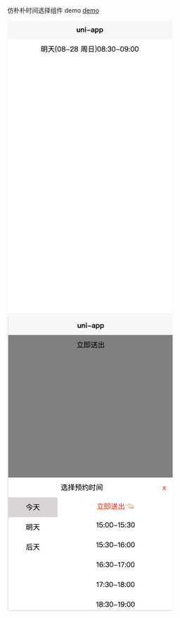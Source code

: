 仿朴朴时间选择组件
demo [demo](https://gkuanine.github.io/uni-appointTime/)

![效果图片1](1.png "隐藏")![效果图片2](2.png "显示")



